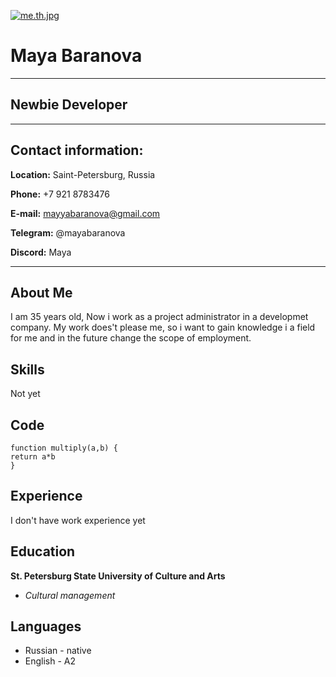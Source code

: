 [![me.th.jpg](https://ie.wampi.ru/2022/05/31/me.th.jpg)](https://wampi.ru/image/RZUREdx)
# Maya Baranova
----
## Newbie Developer
****
## Contact information:
**Location:** Saint-Petersburg, Russia

**Phone:** +7 921 8783476

**E-mail:** mayyabaranova@gmail.com

**Telegram:** @mayabaranova

**Discord:** Maya
____
## About Me 
I am 35 years old,  Now i work as a project administrator in a developmet company. My work does't please me, so i want to gain knowledge i a field for me and in the future change the scope of employment.
## Skills ##
Not yet 
## Code ##
``` 
funсtion multiply(a,b) {
return a*b
} 
```
## Experience ##
I don't have work experience yet
## Education
**St. Petersburg State University of Culture and Arts**
+ *Сultural management*
## Languages
+ Russian - native
+ English - A2

